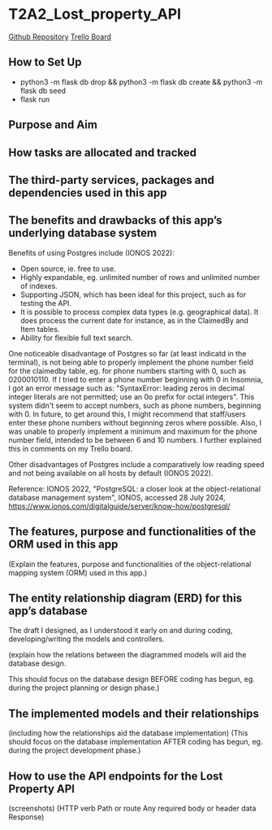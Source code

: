 # T2A2_Lost_property_API

[Github Repository](https://github.com/RobertBail/T2A2_Lost_property_API)
[Trello Board](https://trello.com/b/ZxhUNEZr/lost-property-api)

## How to Set Up

- python3 -m flask db drop && python3 -m flask db create && python3 -m flask db seed
- flask run
## Purpose and Aim

## How tasks are allocated and tracked

## The third-party services, packages and dependencies used in this app

## The benefits and drawbacks of this app’s underlying database system
Benefits of using Postgres include (IONOS 2022):
- Open source, ie. free to use.
- Highly expandable, eg. unlimited number of rows and unlimited number of indexes.
- Supporting JSON, which has been ideal for this project, such as for testing the API.
- It is possible to process complex data types (e.g. geographical data). It does process the current date for instance, as in the ClaimedBy and Item tables.
- Ability for flexible full text search.

One noticeable disadvantage of Postgres so far (at least indicatd in the terminal), is not being able to properly implement the phone number field for the claimedby table, eg. for phone numbers starting with 0, such as 0200010110. If I tried to enter a phone number beginning with 0 in Insomnia, I got an error message such as:
"SyntaxError: leading zeros in decimal integer literals are not permitted; use an 0o prefix for octal integers".
This system didn't seem to accept numbers, such as phone numbers, beginning with 0. In future, to get around this, I might recommend that staff/users enter these phone numbers without beginning zeros where possible. Also, I was unable to properly implement a minimum and maximum for the phone number field, intended to be between 6 and 10 numbers. I further explained this in comments on my Trello board.

Other disadvantages of Postgres include a comparatively low reading speed and not being available on all hosts by default (IONOS 2022).

Reference:
IONOS 2022, "PostgreSQL: a closer look at the object-relational database management system", IONOS, accessed 28 July 2024, https://www.ionos.com/digitalguide/server/know-how/postgresql/


## The features, purpose and functionalities of the ORM used in this app
(Explain the features, purpose and functionalities of the object-relational mapping system (ORM) used in this app.)

## The entity relationship diagram (ERD) for this app’s database

 The draft I designed, as I understood it early on and during coding, developing/writing the models and controllers.

(explain how the relations between the diagrammed models will aid the database design. 

This should focus on the database design BEFORE coding has begun, eg. during the project planning or design phase.)

## The implemented models and their relationships

(including how the relationships aid the database implementation)
(This should focus on the database implementation AFTER coding has begun, eg. during the project development phase.)

## How to use the API endpoints for the Lost Property API


(screenshots)
(HTTP verb
Path or route
Any required body or header data
Response)

